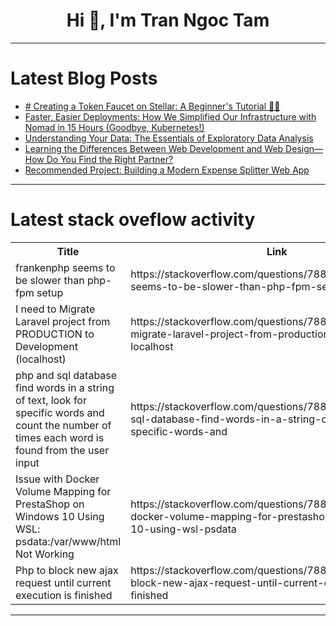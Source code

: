 <h1 align="center">Hi 👋, I'm Tran Ngoc Tam</h1>

---

# Latest Blog Posts 
<!-- BLOG-POST-LIST:START -->
- [# Creating a Token Faucet on Stellar: A Beginner&#39;s Tutorial 🚰💧](https://dev.to/onwuagba/-creating-a-token-faucet-on-stellar-a-beginners-tutorial-2hla)
- [Faster, Easier Deployments: How We Simplified Our Infrastructure with Nomad in 15 Hours &lpar;Goodbye, Kubernetes!&rpar;](https://dev.to/hexmos/faster-easier-deployments-how-we-simplified-our-infrastructure-with-nomad-in-15-hours-goodbye-kubernetes-38oi)
- [Understanding Your Data: The Essentials of Exploratory Data Analysis](https://dev.to/lewis_karimi/understanding-your-data-the-essentials-of-exploratory-data-analysis-n0a)
- [Learning the Differences Between Web Development and Web Design—How Do You Find the Right Partner?](https://dev.to/chris_keith_b4ab5179445cf/learning-the-differences-between-web-development-and-web-design-how-do-you-find-the-right-partner-2pdo)
- [Recommended Project: Building a Modern Expense Splitter Web App](https://dev.to/labex/recommended-project-building-a-modern-expense-splitter-web-app-23j7)
<!-- BLOG-POST-LIST:END -->

---

# Latest stack oveflow activity
<table>
  <tr><th>Title</th><th>Link</th></tr>
  <!-- STACKOVERFLOW:START --><tr><td>frankenphp seems to be slower than php-fpm setup</td><td>https://stackoverflow.com/questions/78858764/frankenphp-seems-to-be-slower-than-php-fpm-setup</td></tr><tr><td>I need to Migrate Laravel project from PRODUCTION to Development &lpar;localhost&rpar;</td><td>https://stackoverflow.com/questions/78858523/i-need-to-migrate-laravel-project-from-production-to-development-localhost</td></tr><tr><td>php and sql database find words in a string of text, look for specific words and count the number of times each word is found from the user input</td><td>https://stackoverflow.com/questions/78858518/php-and-sql-database-find-words-in-a-string-of-text-look-for-specific-words-and</td></tr><tr><td>Issue with Docker Volume Mapping for PrestaShop on Windows 10 Using WSL: psdata:/var/www/html Not Working</td><td>https://stackoverflow.com/questions/78858502/issue-with-docker-volume-mapping-for-prestashop-on-windows-10-using-wsl-psdata</td></tr><tr><td>Php to block new ajax request until current execution is finished</td><td>https://stackoverflow.com/questions/78858476/php-to-block-new-ajax-request-until-current-execution-is-finished</td></tr><!-- STACKOVERFLOW:END -->
</table>

---


